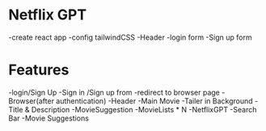 # Netflix GPT
  -create react app
  -config tailwindCSS
  -Header
  -login form
  -Sign up form

# Features
 -login/Sign Up
   -Sign in /Sign up from
   -redirect to browser page
 -Browser(after authentication)
   -Header
   -Main Movie
     -Tailer in Background
     -Title & Description
     -MovieSuggestion
        -MovieLists * N
 -NetflixGPT
   -Search Bar
   -Movie Suggestions